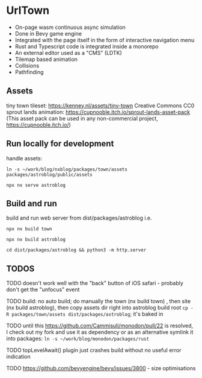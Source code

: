 # UrlTown

- On-page wasm continuous async simulation 
- Done in Bevy game engine
- Integrated with the page itself in the form of interactive navigation menu
- Rust and Typescript code is integrated inside a monorepo
- An external editor used as a "CMS" (LDTK)
- Tilemap based animation
- Collisions
- Pathfinding

## Assets

tiny town tileset: https://kenney.nl/assets/tiny-town Creative Commons CC0
sprout lands animation: https://cupnooble.itch.io/sprout-lands-asset-pack (This asset pack can be used in any non-commercial project, https://cupnooble.itch.io/)

## Run locally for development


handle assets: 

`ln -s ~/work/blog/nxblog/packages/town/assets packages/astroblog/public/assets`

`npx nx serve astroblog`

## Build and run

build and run web server from dist/packages/astroblog i.e. 

`npx nx build town`

`npx nx build astroblog`

`cd dist/packages/astroblog && python3 -m http.server`

## TODOS

TODO doesn't work well with the "back" button of iOS safari - probably don't get the "unfocus" event

TODO build: no auto build; do manually the town (nx build town) , then site (nx build astroblog), then copy assets dir right into astroblog build root `cp -R packages/town/assets dist/packages/astroblog`; it's baked in

TODO until this https://github.com/Cammisuli/monodon/pull/22 is resolved, I check out my fork and use it as dependency or as an alternative symlink it into packages: `ln -s ~/work/blog/monodon/packages/rust`

TODO topLevelAwait() plugin just crashes build without no useful error indication

TODO https://github.com/bevyengine/bevy/issues/3800 - size optimisations
